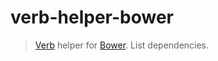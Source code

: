 # verb-helper-bower

> [Verb](https://github.com/verbose/verb) helper for [Bower](http://bower.io/). List dependencies.


